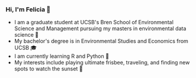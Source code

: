 ### Hi, I'm Felicia 👋

- I am a graduate student at UCSB's Bren School of Environmental Science and Management pursuing my masters in environmental data science 🍃
- My bachelor's degree is in Environmental Studies and Economics from UCSB 🎓
- I am currently learning R and Python 🐍
- My interests include playing ultimate frisbee, traveling, and finding new spots to watch the sunset 🌅

<!--
**fmcruz23/fmcruz23** is a ✨ _special_ ✨ repository because its `README.md` (this file) appears on your GitHub profile.

Here are some ideas to get you started:

- 🔭 I’m currently working on ...
- 🌱 I’m currently learning ...
- 👯 I’m looking to collaborate on ...
- 🤔 I’m looking for help with ...
- 💬 Ask me about ...
- 📫 How to reach me: ...
- 😄 Pronouns: ...
- ⚡ Fun fact: ...
-->
